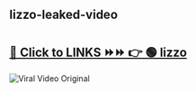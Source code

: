 
 ## lizzo-leaked-video 

# <h2><a href="https://clipsfans.com/lizzo&ref=git">🔗 Click to LINKS ⏩⏩ 👉 🟢 lizzo </a></h2>

<a href="https://clipsfans.com/lizzo&ref=git" rel="nofollow" data-target="animated-image.originalLink"><img src="https://i.ibb.co.com/xMMVF88/686577567.gif" alt="Viral Video Original" style="max-width: 100%; display: inline-block;" data-target="animated-image.originalImage"></a>
